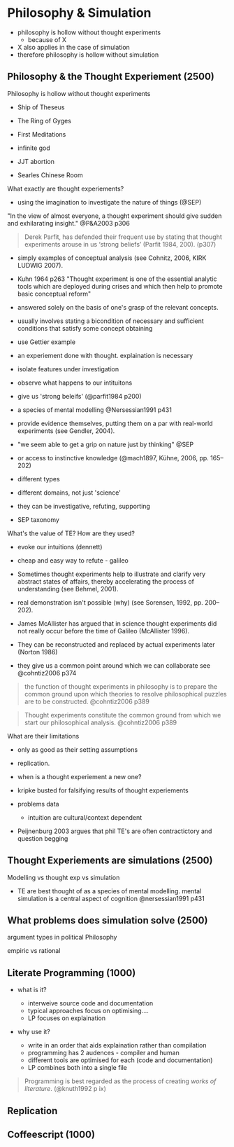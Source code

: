 # Philosophy & Simulation

- philosophy is hollow without thought experiments
  - because of X
- X also applies in the case of simulation
- therefore philosophy is hollow without simulation

## Philosophy & the Thought Experiement (2500)

Philosophy is hollow without thought experiments

  - Ship of Theseus
  - The Ring of Gyges

  - First Meditations
  - infinite god

  - JJT abortion
  - Searles Chinese Room

What exactly are thought experiements?

  - using the imagination to investigate the nature of things (@SEP)

  "In the view of almost everyone, a thought experiment should give sudden and exhilarating insight." @P&A2003 p306

  > Derek Parfit, has defended their frequent use by stating that thought experiments arouse in us ‘strong beliefs’ (Parfit 1984, 200). (p307)

  - simply examples of conceptual analysis (see Cohnitz, 2006, KIRK LUDWIG 2007).
  - Kuhn 1964 p263 "Thought experiment is one of the essential analytic tools which are deployed during crises and which then help to promote basic conceptual reform"
  - answered solely on the basis of one's grasp of the relevant concepts.
  - usually involves stating a bicondition of necessary and sufficient conditions that satisfy some concept obtaining
  - use Gettier example

  - an experiement done with thought. explaination is necessary
  - isolate features under investigation
  - observe what happens to our intituitons
  - give us 'strong beleifs' (@parfit1984 p200)

  - a species of mental modelling @Nersessian1991 p431

  - provide evidence themselves, putting them on a par with real-world experiments (see Gendler, 2004).
  - "we seem able to get a grip on nature just by thinking" @SEP
  - or access to instinctive knowledge (@mach1897, Kühne, 2006, pp. 165–202)

  - different types
  - different domains, not just 'science'
  - they can be investigative, refuting, supporting
  - SEP taxonomy

What's the value of TE? How are they used?

  - evoke our intuitions (dennett)
  - cheap and easy way to refute - galileo

  - Sometimes thought experiments help to illustrate and clarify very abstract states of affairs, thereby accelerating the process of understanding (see Behmel, 2001). 

  - real demonstration isn't possible (why) (see Sorensen, 1992, pp. 200–202).
  - James McAllister has argued that in science thought experiments did not really occur before the time of Galileo (McAllister 1996).
  - They can be reconstructed and replaced by actual experiments later (Norton 1986)

  - they give us a common point around which we can collaborate see @cohntiz2006 p374

> the function of thought experiments in philosophy is to prepare the common ground upon which theories to resolve philosophical puzzles are to be constructed. @cohntiz2006 p389

> Thought experiments constitute the common ground from which we start our philosophical analysis. @cohntiz2006 p389

What are their limitations

  - only as good as their setting assumptions
  
  - replication. 
  - when is a thought experiement a new one?
  - kripke busted for falsifying results of thought experiements
  
  - problems data 
    - intuition are cultural/context dependent

  - Peijnenburg 2003 argues that phil TE's are often contractictory and question begging

## Thought Experiements are simulations (2500)

Modelling vs thought exp vs simulation

- TE are best thought of as a species of mental modelling.  mental simulation is a central aspect of cognition @nersessian1991 p431

## What problems does simulation solve (2500)

argument types in political Philosophy

empiric vs rational

## Literate Programming (1000)

- what is it?
  - interweive source code and documentation
  - typical approaches focus on optimising....
  - LP focuses on explaination

- why use it?
  - write in an order that aids explaination rather than compilation
  - programming has 2 audences - compiler and human
  - different tools are optimised for each (code and documentation)
  - LP combines both into a single file 

> Programming is best regarded as the process of creating _works of literature_. (@knuth1992 p ix)

## Replication

## Coffeescript (1000)

